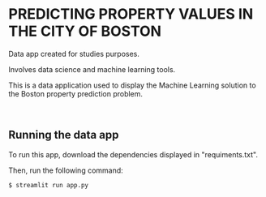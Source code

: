 <h1> PREDICTING PROPERTY VALUES IN THE CITY OF BOSTON </h1>
<p>
Data app created for studies purposes. 
  
Involves data science and machine learning tools.

This is a data application used to display the Machine Learning solution to the Boston property prediction problem.
</p>

<br>
<p>
<h2> Running the data app </h2>

To run this app, download the dependencies displayed in "requiments.txt".

Then, run the following command: <br>
```
$ streamlit run app.py
```
</p>

